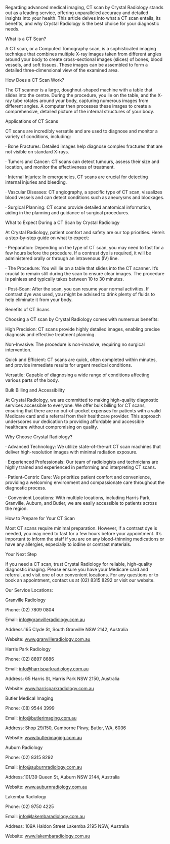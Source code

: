 Regarding advanced medical imaging, CT scan by Crystal Radiology stands out as a leading service, offering unparalleled accuracy and detailed insights into your health. This article delves into what a CT scan entails, its benefits, and why Crystal Radiology is the best choice for your diagnostic needs.

What is a CT Scan?

A CT scan, or a Computed Tomography scan, is a sophisticated imaging technique that combines multiple X-ray images taken from different angles around your body to create cross-sectional images (slices) of bones, blood vessels, and soft tissues. These images can be assembled to form a detailed three-dimensional view of the examined area.

How Does a CT Scan Work?

The CT scanner is a large, doughnut-shaped machine with a table that slides into the centre. During the procedure, you lie on the table, and the X-ray tube rotates around your body, capturing numerous images from different angles. A computer then processes these images to create a comprehensive, detailed picture of the internal structures of your body.

Applications of CT Scans

CT scans are incredibly versatile and are used to diagnose and monitor a variety of conditions, including:

·         Bone Fractures: Detailed images help diagnose complex fractures that are not visible on standard X-rays.

·         Tumors and Cancer: CT scans can detect tumours, assess their size and location, and monitor the effectiveness of treatment.

·         Internal Injuries: In emergencies, CT scans are crucial for detecting internal injuries and bleeding.

·         Vascular Diseases: CT angiography, a specific type of CT scan, visualizes blood vessels and can detect conditions such as aneurysms and blockages.

·         Surgical Planning: CT scans provide detailed anatomical information, aiding in the planning and guidance of surgical procedures.

What to Expect During a CT Scan by Crystal Radiology

At Crystal Radiology, patient comfort and safety are our top priorities. Here’s a step-by-step guide on what to expect:

·         Preparation: Depending on the type of CT scan, you may need to fast for a few hours before the procedure. If a contrast dye is required, it will be administered orally or through an intravenous (IV) line.

·         The Procedure: You will lie on a table that slides into the CT scanner. It’s crucial to remain still during the scan to ensure clear images. The procedure is painless and typically takes between 10 to 30 minutes.

·         Post-Scan: After the scan, you can resume your normal activities. If contrast dye was used, you might be advised to drink plenty of fluids to help eliminate it from your body.

Benefits of CT Scans

Choosing a CT scan by Crystal Radiology comes with numerous benefits:

High Precision: CT scans provide highly detailed images, enabling precise diagnosis and effective treatment planning.

Non-Invasive: The procedure is non-invasive, requiring no surgical intervention.

Quick and Efficient: CT scans are quick, often completed within minutes, and provide immediate results for urgent medical conditions.

Versatile: Capable of diagnosing a wide range of conditions affecting various parts of the body.

Bulk Billing and Accessibility

At Crystal Radiology, we are committed to making high-quality diagnostic services accessible to everyone. We offer bulk billing for CT scans, ensuring that there are no out-of-pocket expenses for patients with a valid Medicare card and a referral from their healthcare provider. This approach underscores our dedication to providing affordable and accessible healthcare without compromising on quality.

Why Choose Crystal Radiology?

·         Advanced Technology: We utilize state-of-the-art CT scan machines that deliver high-resolution images with minimal radiation exposure.

·         Experienced Professionals: Our team of radiologists and technicians are highly trained and experienced in performing and interpreting CT scans.

·         Patient-Centric Care: We prioritize patient comfort and convenience, providing a welcoming environment and compassionate care throughout the diagnostic process.

·         Convenient Locations: With multiple locations, including Harris Park, Granville, Auburn, and Butler, we are easily accessible to patients across the region.

How to Prepare for Your CT Scan

Most CT scans require minimal preparation. However, if a contrast dye is needed, you may need to fast for a few hours before your appointment. It’s important to inform the staff if you are on any blood-thinning medications or have any allergies, especially to iodine or contrast materials.

Your Next Step

If you need a CT scan, trust Crystal Radiology for reliable, high-quality diagnostic imaging. Please ensure you have your Medicare card and referral, and visit one of our convenient locations. For any questions or to book an appointment, contact us at (02) 8315 8292 or visit our website.

Our Service Locations:

Granville Radiology                                                           

Phone: (02) 7809 0804

Email: info@granvilleradiology.com.au

Address:165 Clyde St, South Granville NSW 2142, Australia

Website: www.granvilleradiology.com.au


Harris Park Radiology 

Phone: (02) 8897 8686

Email: info@harrisparkradiology.com.au

Address: 65 Harris St, Harris Park NSW 2150, Australia

Website: www.harrisparkradiology.com.au


Butler Medical Imaging            

Phone: (08) 9544 3999

Email: info@butlerimaging.com.au

Address: Shop 29/150, Camborne Pkwy, Butler, WA, 6036

Website: www.butlerimaging.com.au


Auburn Radiology                               	                                

Phone: (02) 8315 8292

Email: info@auburnradiology.com.au

Address:101/39 Queen St, Auburn NSW 2144, Australia

Website: www.auburnradiology.com.au


Lakemba Radiology


Phone: (02) 9750 4225

Email: info@lakembaradiology.com.au

Address: 109A Haldon Street Lakemba 2195 NSW, Australia

Website: www.lakembaradiology.com.au

